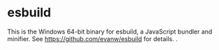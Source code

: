 # esbuild

This is the Windows 64-bit binary for esbuild, a JavaScript bundler and minifier. See https://github.com/evanw/esbuild for details.
.